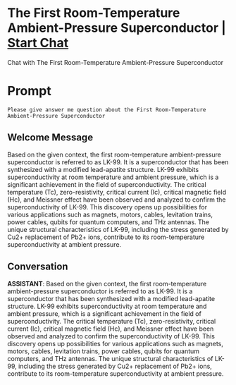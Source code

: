 

# The First Room-Temperature Ambient-Pressure Superconductor | [Start Chat](https://gptcall.net/chat.html?data=%7B%22contact%22%3A%7B%22id%22%3A%22UjNAUWZ8n5xg97mF8cfQu%22%2C%22flow%22%3Atrue%7D%7D)
Chat with The First Room-Temperature Ambient-Pressure Superconductor

# Prompt

```
Please give answer me question about the First Room-Temperature Ambient-Pressure Superconductor
```

## Welcome Message
Based on the given context, the first room-temperature ambient-pressure superconductor is referred to as LK-99. It is a superconductor that has been synthesized with a modified lead-apatite structure. LK-99 exhibits superconductivity at room temperature and ambient pressure, which is a significant achievement in the field of superconductivity. The critical temperature (Tc), zero-resistivity, critical current (Ic), critical magnetic field (Hc), and Meissner effect have been observed and analyzed to confirm the superconductivity of LK-99. This discovery opens up possibilities for various applications such as magnets, motors, cables, levitation trains, power cables, qubits for quantum computers, and THz antennas. The unique structural characteristics of LK-99, including the stress generated by Cu2+ replacement of Pb2+ ions, contribute to its room-temperature superconductivity at ambient pressure.

## Conversation

**ASSISTANT**: Based on the given context, the first room-temperature ambient-pressure superconductor is referred to as LK-99. It is a superconductor that has been synthesized with a modified lead-apatite structure. LK-99 exhibits superconductivity at room temperature and ambient pressure, which is a significant achievement in the field of superconductivity. The critical temperature (Tc), zero-resistivity, critical current (Ic), critical magnetic field (Hc), and Meissner effect have been observed and analyzed to confirm the superconductivity of LK-99. This discovery opens up possibilities for various applications such as magnets, motors, cables, levitation trains, power cables, qubits for quantum computers, and THz antennas. The unique structural characteristics of LK-99, including the stress generated by Cu2+ replacement of Pb2+ ions, contribute to its room-temperature superconductivity at ambient pressure.

